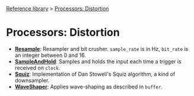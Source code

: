 [Reference library](../index.md) > [Processors: Distortion](index.md)

# Processors: Distortion

- **[Resample](resample/index.md)**: Resampler and bit crusher. `sample_rate` is in Hz, `bit_rate` is an integer between 0 and 16.
- **[SampleAndHold](sampleandhold/index.md)**: Samples and holds the input each time a trigger is received on `clock`.
- **[Squiz](squiz/index.md)**: Implementation of Dan Stowell's Squiz algorithm, a kind of downsampler.
- **[WaveShaper](waveshaper/index.md)**: Applies wave-shaping as described in `buffer`.
